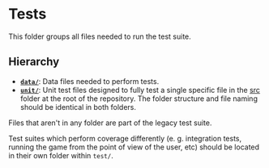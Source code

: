 # Tests

This folder groups all files needed to run the test suite.

## Hierarchy

- **[`data/`](data/)**: Data files needed to perform tests.
- **[`unit/`](unit/)**: Unit test files designed to fully test a single specific file in the [src](../src/) folder at the root of the repository. The folder structure and file naming should be identical in both folders.

Files that aren't in any folder are part of the legacy test suite.

Test suites which perform coverage differently (e. g. integration tests, running the game from the point of view of the user, etc) should be located in their own folder within `test/`.
